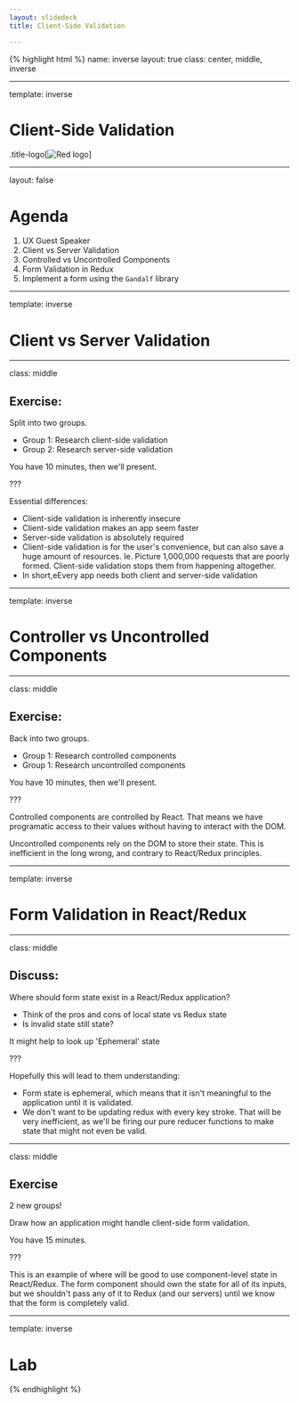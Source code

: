```yaml
---
layout: slidedeck
title: Client-Side Validation

---
```


{% highlight html %}
name: inverse
layout: true
class: center, middle, inverse

---
template: inverse

# Client-Side Validation

.title-logo[![Red logo](/public/img/red-logo-white.svg)]

---
layout: false

# Agenda

1. UX Guest Speaker
1. Client vs Server Validation
1. Controlled vs Uncontrolled Components
1. Form Validation in Redux
1. Implement a form using the `Gandalf` library

---

template: inverse

# Client vs Server Validation

---
class: middle

## Exercise:

Split into two groups.

- Group 1: Research client-side validation
- Group 2: Research server-side validation

You have 10 minutes, then we'll present.

???

Essential differences:

- Client-side validation is inherently insecure
- Client-side validation makes an app seem faster
- Server-side validation is absolutely required
- Client-side validation is for the user's convenience, but can also save a huge amount of resources. Ie. Picture 1,000,000 requests that are poorly formed. Client-side validation stops them from happening altogether.
- In short,eEvery app needs both client and server-side validation


---

template: inverse

# Controller vs Uncontrolled Components

---
class: middle

## Exercise:

Back into two groups.

- Group 1: Research controlled components
- Group 1: Research uncontrolled components

You have 10 minutes, then we'll present.

???

Controlled components are controlled by React. That means we have programatic access to their values without having to interact with the DOM.

Uncontrolled components rely on the DOM to store their state. This is inefficient in the long wrong, and contrary to React/Redux principles.

---

template: inverse

# Form Validation in React/Redux

---

class: middle

## Discuss:

Where should form state exist in a React/Redux application?

- Think of the pros and cons of local state vs Redux state
- Is invalid state still state?

It might help to look up 'Ephemeral' state  

???

Hopefully this will lead to them understanding:

- Form state is ephemeral, which means that it isn't meaningful to the application until it is validated.
- We don't want to be updating redux with every key stroke. That will be very inefficient, as we'll be firing our pure reducer functions to make state that might not even be valid.

---

class: middle

## Exercise

2 new groups!

Draw how an application might handle client-side form validation.

You have 15 minutes.

???

This is an example of where will be good to use component-level state in React/Redux. The form component should own the state for all of its inputs, but we shouldn't pass any of it to Redux (and our servers) until we know that the form is completely valid.

---
template: inverse

# Lab

{% endhighlight %}
